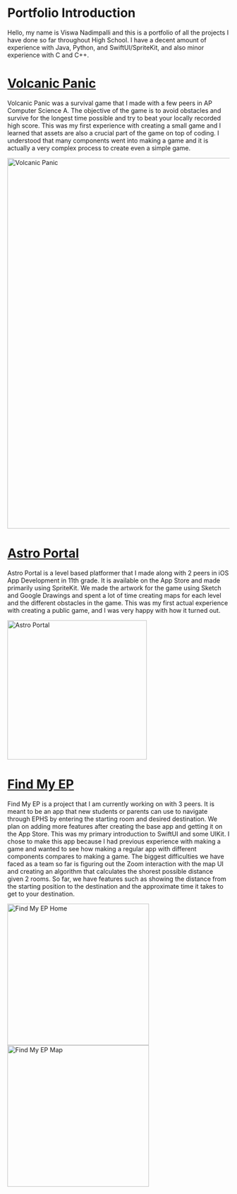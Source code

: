 # Portfolio Introduction
Hello, my name is Viswa Nadimpalli and this is a portfolio of all the projects I have done so far throughout High School. I have a decent amount of experience with Java, Python, and SwiftUI/SpriteKit, and also minor experience with C and C++.

# [Volcanic Panic](https://github.com/EPHS-Java-2020/final-post-ap-project-2020-team-idk-name)
Volcanic Panic was a survival game that I made with a few peers in AP Computer Science A. The objective of the game is to avoid obstacles and survive for the longest time possible and try to beat your locally recorded high score. This was my first experience with creating a small game and I learned that assets are also a crucial part of the game on top of coding. I understood that many components went into making a game and it is actually a very complex process to create even a simple game.

<img width="841" alt="Volcanic Panic" src="https://user-images.githubusercontent.com/61218888/162235111-7b86611d-706d-4537-8a85-6ec13b445e18.png">


# [Astro Portal](https://github.com/EPHS-iOS/Astro-Portal)
Astro Portal is a level based platformer that I made along with 2 peers in iOS App Development in 11th grade. It is available on the App Store and made primarily using SpriteKit. We made the artwork for the game using Sketch and Google Drawings and spent a lot of time creating maps for each level and the different obstacles in the game. This was my first actual experience with creating a public game, and I was very happy with how it turned out.

<img width="316" alt="Astro Portal" src="https://user-images.githubusercontent.com/61218888/162235346-48856280-57e8-4d04-8980-ed009cf8e082.png">


# [Find My EP](https://github.com/sarthyparty/Find-My-EP)
Find My EP is a project that I am currently working on with 3 peers. It is meant to be an app that new students or parents can use to navigate through EPHS by entering the starting room and desired destination. We plan on adding more features after creating the base app and getting it on the App Store. This was my primary introduction to SwiftUI and some UIKit. I chose to make this app because I had previous experience with making a game and wanted to see how making a regular app with different components compares to making a game. The biggest difficulties we have faced as a team so far is figuring out the Zoom interaction with the map UI and creating an algorithm that calculates the shorest possible distance given 2 rooms. So far, we have features such as showing the distance from the starting position to the destination and the approximate time it takes to get to your destination.

<p float="left">
<img width = "321" alt= "Find My EP Home" src="https://user-images.githubusercontent.com/61218888/162236375-e12c4bf6-23b8-4c85-86ef-03f803c683bb.png">
<img width = "321" alt = "Find My EP Map" src="https://user-images.githubusercontent.com/61218888/162236618-ce64486c-a0e2-425c-a50f-5967d4af0b81.png">
</p>
